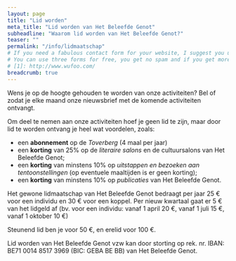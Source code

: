 ```yaml
---
layout: page
title: "Lid worden"
meta_title: "Lid worden van Het Beleefde Genot"
subheadline: "Waarom lid worden van Het Beleefde Genot?"
teaser: ""
permalink: "/info/lidmaatschap"
# If you need a fabulous contact form for your website, I suggest you use [Wufoo][1].
# You can use three forms for free, you get no spam and if you get more than 100 entries you have to pay.
# [1]: http://www.wufoo.com/
breadcrumb: true
---
```



Wens je op de hoogte gehouden te worden van onze activiteiten?  Bel of <script src="{{url}}/assets/js/email.js"></script> zodat je elke maand onze nieuwsbrief met de komende activiteiten ontvangt.

Om deel te nemen aan onze activiteiten hoef je geen lid te zijn, maar door lid te worden ontvang je heel wat voordelen, zoals:

* een **abonnement** op de *Toverberg* (4 maal per jaar)
* een **korting** van 25% op de *literaire salons* en de cultuursalons van Het Beleefde Genot;
* een **korting** van minstens 10% op *uitstappen en bezoeken aan tentoonstellingen* (op eventuele maaltijden is er geen korting);
* een **korting** van minstens 10% op *publicaties* van Het Beleefde Genot.
 
Het gewone lidmaatschap van Het Beleefde Genot bedraagt per jaar 25 € voor een individu en 30 € voor een koppel. Per nieuw kwartaal gaat er 5 € van het lidgeld af (bv. voor een individu: vanaf 1 april 20 €, vanaf 1 juli 15 €, vanaf 1 oktober 10 €)

Steunend lid ben je voor 50 €, en erelid voor 100 €.

Lid worden van Het Beleefde Genot vzw kan door storting op rek. nr. IBAN: BE71 0014 8517 3969 (BIC: GEBA BE BB) van Het Beleefde Genot.